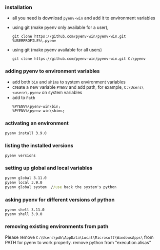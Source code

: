 ### installation
- all you need is download `pyenv-win` and add it to environment variables
<!-- - Use this [link](https://github.com/pyenv-win/pyenv-win) for windows -->
- using git (make pyenv only available for a user),
    ```
    git clone https://github.com/pyenv-win/pyenv-win.git %USERPROFILE%\.pyenv
    ```
- using git (make pyenv available for all users)
    ```
    git clone https://github.com/pyenv-win/pyenv-win.git C:\pyenv
    ```
<!-- - or, use this command in powershell
    ```ps
    Invoke-WebRequest -UseBasicParsing -Uri "https://raw.githubusercontent.com/pyenv-win/pyenv-win/master/pyenv-win/install-pyenv-win.ps1" -OutFile "./install-pyenv-win.ps1"; &"./install-pyenv-win.ps1"
    ``` -->

### adding pyenv to environment variables
- add both `bin` and `shims` to system environment variables
- create a new variable `PYENV` and add path, for example, `C:\Users\<user>\.pyenv` on system variables
- add to `Path`
    ```
    %PYENV%\pyenv-win\bin;
    %PYENV%\pyenv-win\shims;
    ```



### activating an environment
```
pyenv install 3.9.0
```


### listing the installed versions
```
pyenv versions
```
### setting up global and local variables
```bat
pyenv global 3.11.0
pyenv local 3.9.0
pyenv global system  //use back the system's python
```

### asking pyenv for different versions of python
```
pyenv shell 3.11.0
pyenv shell 3.9.0
```

### removing existing environments from path
Please remove `C:\Users\pdh\AppData\Local\Microsoft\WindowsApps\` from PATH for pyenv to work properly.
remove python from "execution alisas"


